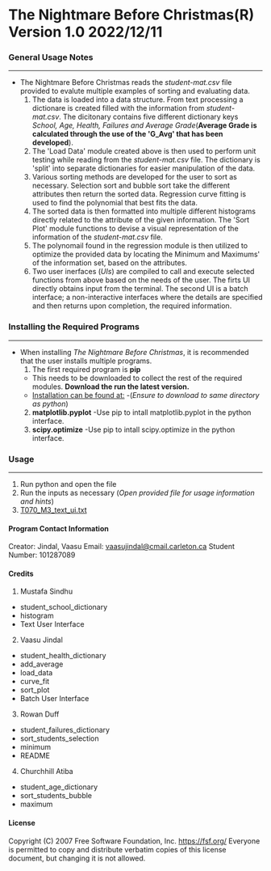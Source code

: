 # The Nightmare Before Christmas(R) Version 1.0 2022/12/11 

### General Usage Notes 
------------------------
- The Nightmare Before Christmas reads the *student-mat.csv* file provided to evalute multiple examples of sorting and evaluating data. 
  1. The data is loaded into a data structure. From text processing a dictionare is created filled with the information from *student-mat.csv*. The dicitonary contains five different dictionary keys *School, Age, Health, Failures and Average Grade*(**Average Grade is calculated through the use of the 'G_Avg' that has been developed**). 
  2. The 'Load Data' module created above is then used to perform unit testing while reading from the *student-mat.csv* file. The dictionary is 'split' into separate dictionaries for easier manipulation of the data.
  3. Various sorting methods are developed for the user to sort as necessary. Selection sort and bubble sort take the different attributes then return the sorted data. Regression curve fitting is used to find the polynomial that best fits the data. 
  4. The sorted data is then formatted into multiple different histograms directly related to the attribute of the given information. The 'Sort Plot' module functions to devise a visual representation of the information of the *student-mat.csv* file. 
  5. The polynomail found in the regression module is then utilized to optimize the provided data by locating the Minimum and Maximums' of the information set, based on the attributes. 
  6. Two user inerfaces (*UIs*) are compiled to call and execute selected functions from above based on the needs of the user. The firts UI directly obtains input from the terminal. The second UI is a batch interface; a non-interactive interfaces where the details are specified and then returns upon completion, the required information. 
  
 ### Installing the Required Programs
  ------------------------------------
- When installing *The Nightmare Before Christmas*, it is recommended that the user installs multiple programs. 
  1. The first required program is **pip**
  - This needs to be downloaded to collect the rest of the required modules. **Download the run the latest version.** 
  - [Installation can be found at:](https://bootstrap.pypa.io/get-pip.py)
    -(*Ensure to download to same directory as python*)
  2. **matplotlib.pyplot** 
  -Use pip to intall matplotlib.pyplot in the python interface. 
  3. **scipy.optimize**
  -Use pip to intall scipy.optimize in the python interface.

### Usage
----------
1. Run python and open the file
2. Run the inputs as necessary (*Open provided file for usage information and hints*)
3. [T070_M3_text_ui.txt](https://github.com/Rowfishi/README.md/files/10204319/T070_M3_text_ui.txt)

#### Program Contact Information 
Creator: Jindal, Vaasu 
Email: vaasujindal@cmail.carleton.ca
Student Number: 101287089




#### Credits 
1. Mustafa Sindhu
  - student_school_dictionary
  - histogram
  - Text User Interface
  
2. Vaasu Jindal 
  - student_health_dictionary
  - add_average
  - load_data 
  - curve_fit
  - sort_plot
  - Batch User Interface
  
3. Rowan Duff 
  - student_failures_dictionary
  - sort_students_selection
  - minimum
  - README
  
4. Churchhill Atiba 
  - student_age_dictionary
  - sort_students_bubble
  - maximum
  
#### License 
 Copyright (C) 2007 Free Software Foundation, Inc. <https://fsf.org/>
 Everyone is permitted to copy and distribute verbatim copies
 of this license document, but changing it is not allowed.
